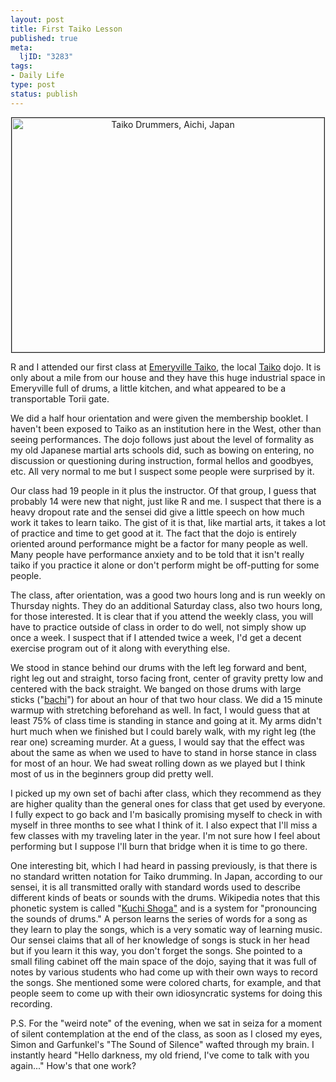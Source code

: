 ```yaml
--- 
layout: post
title: First Taiko Lesson
published: true
meta: 
  ljID: "3283"
tags: 
- Daily Life
type: post
status: publish
---
```

<p align="center"><a href="http://www.flickr.com/photos/albill/2555726664/" title="Taiko Drummers, Aichi, Japan"><img src="http://farm4.static.flickr.com/3048/2555726664_217041e591.jpg" border="1" width="500" height="375" alt="Taiko Drummers, Aichi, Japan" /></a></p>
R and I attended our first class at <a href="http://www.etaiko.org">Emeryville Taiko</a>, the local <a href="http://en.wikipedia.org/wiki/Taiko">Taiko</a> dojo. It is only about a mile from our house and they have this huge industrial space in Emeryville full of drums, a little kitchen, and what appeared to be a transportable Torii gate. 

We did a half hour orientation and were given the membership booklet. I haven't been exposed to Taiko as an institution here in the West, other than seeing performances. The dojo follows just about the level of formality as my old Japanese martial arts schools did, such as bowing on entering, no discussion or questioning during instruction, formal hellos and goodbyes, etc. All very normal to me but I suspect some people were surprised by it.

Our class had 19 people in it plus the instructor. Of that group, I guess that probably 14 were new that night, just like R and me. I suspect that there is a heavy dropout rate and the sensei did give a little speech on how much work it takes to learn taiko. The gist of it is that, like martial arts, it takes a lot of practice and time to get good at it. The fact that the dojo is entirely oriented around performance might be a factor for many people as well. Many people have performance anxiety and to be told that it isn't really taiko if you practice it alone or don't perform might be off-putting for some people. 

The class, after orientation, was a good two hours long and is run weekly on Thursday nights. They do an additional Saturday class, also two hours long, for those interested. It is clear that if you attend the weekly class, you will have to practice outside of class in order to do well, not simply show up once a week. I suspect that if I attended twice a week, I'd get a decent exercise program out of it along with everything else.

We stood in stance behind our drums with the left leg forward and bent, right leg out and straight, torso facing front, center of gravity pretty low and centered with the back straight. We banged on those drums with large sticks ("<a href="http://en.wikipedia.org/wiki/Bachi">bachi</a>") for about an hour of that two hour class. We did a 15 minute warmup with stretching beforehand as well. In fact, I would guess that at least 75% of class time is standing in stance and going at it. My arms didn't hurt much when we finished but I could barely walk, with my right leg (the rear one) screaming murder. At a guess, I would say that the effect was about the same as when we used to have to stand in horse stance in class for most of an hour. We had sweat rolling down as we played but I think most of us in the beginners group did pretty well. 

I picked up my own set of bachi after class, which they recommend as they are higher quality than the general ones for class that get used by everyone. I fully expect to go back and I'm basically promising myself to check in with myself in three months to see what I think of it. I also expect that I'll miss a few classes with my traveling later in the year. I'm not sure how I feel about performing but I suppose I'll burn that bridge when it is time to go there.

One interesting bit, which I had heard in passing previously, is that there is no standard written notation for Taiko drumming. In Japan, according to our sensei, it is all transmitted orally with standard words used to describe different kinds of beats or sounds with the drums. Wikipedia notes that this phonetic system is called "<a href="http://en.wikipedia.org/wiki/Kuchi_shoka">Kuchi Shoga"</a> and is a system for "pronouncing the sounds of drums." A person learns the series of words for a song as they learn to play the songs, which is a very somatic way of learning music. Our sensei claims that all of her knowledge of songs is stuck in her head but if you learn it this way, you don't forget the songs. She pointed to a small filing cabinet off the main space of the dojo, saying that it was full of notes by various students who had come up with their own ways to record the songs. She mentioned some were colored charts, for example, and that people seem to come up with their own idiosyncratic systems for doing this recording. 

P.S. For the "weird note" of the evening, when we sat in seiza for a moment of silent contemplation at the end of the class, as soon as I closed my eyes, Simon and Garfunkel's "The Sound of Silence" wafted through my brain. I instantly heard "Hello darkness, my old friend, I've come to talk with you again..." How's that one work?
